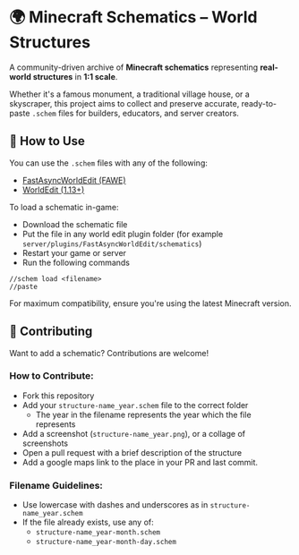 # 🌍 Minecraft Schematics – World Structures

A community-driven archive of **Minecraft schematics** representing **real-world structures** in **1:1 scale**.

Whether it's a famous monument, a traditional village house, or a skyscraper, this project aims to collect and preserve accurate, ready-to-paste `.schem` files for builders, educators, and server creators.

## 🧰 How to Use

You can use the `.schem` files with any of the following:

- [FastAsyncWorldEdit (FAWE)](https://github.com/IntellectualSites/FastAsyncWorldEdit)
- [WorldEdit (1.13+)](https://enginehub.org/worldedit)

To load a schematic in-game:

- Download the schematic file
- Put the file in any world edit plugin folder (for example `server/plugins/FastAsyncWorldEdit/schematics`)
- Restart your game or server
- Run the following commands

```
//schem load <filename>
//paste
```

For maximum compatibility, ensure you're using the latest Minecraft version.

## 🤝 Contributing

Want to add a schematic? Contributions are welcome!

### How to Contribute:
- Fork this repository
- Add your `structure-name_year.schem` file to the correct folder
  - The year in the filename represents the year which the file represents
- Add a screenshot (`structure-name_year.png`), or a collage of screenshots
- Open a pull request with a brief description of the structure
- Add a google maps link to the place in your PR and last commit.

### Filename Guidelines:
- Use lowercase with dashes and underscores as in `structure-name_year.schem`
- If the file already exists, use any of:
  -  `structure-name_year-month.schem`
  -  `structure-name_year-month-day.schem`
